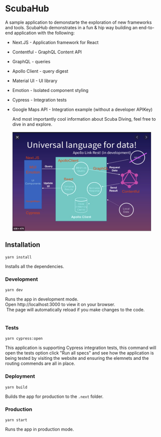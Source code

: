 # ScubaHub

A sample application to demonstarte the exploration of new frameworks and tools.
ScubaHub demonstrates in a fun & hip way building an end-to-end application with the following:

- Next.JS - Application framework for React
- Contentful - GraphQL Content API
- GraphQL - queries
- Apollo Client - query digest
- Material UI - UI library
- Emotion - Isolated component styling
- Cypress - Integration tests
- Google Maps API - Integration example (without a developer APIKey)

  And most importantly cool information about Scuba Diving, feel free to dive in and explore.<br>
  ​<br>
  <img alt="architecture" width="450px" height="320px" src="https://github.com/ShimiSun/mui-graphql/blob/master/images/architecture.png">

## Installation

`yarn install`

Installs all the dependencies.

### Development

```
yarn dev
```

Runs the app in development mode.<br>
Open http://localhost:3000 to view it on your browser.<br>
​
The page will automatically reload if you make changes to the code.<br>
​

### Tests

```
yarn cypress:open
```

This application is supporting Cypress integration tests, this command will open the tests option click "Run all specs" and see how the application is being tested by visiting the website and ensuring the elemnets and the routing commends are all in place.
​

### Deployment

```
yarn build
```

Builds the app for production to the `.next` folder.
​

### Production

```
yarn start
```

Runs the app in production mode.<br>
